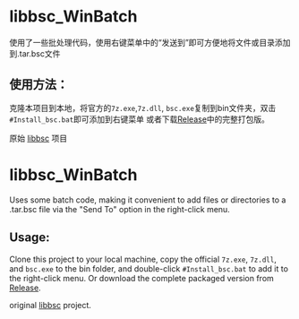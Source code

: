 # libbsc_WinBatch
使用了一些批处理代码，使用右键菜单中的“发送到”即可方便地将文件或目录添加到.tar.bsc文件

## 使用方法：
克隆本项目到本地，将官方的`7z.exe`,`7z.dll`, `bsc.exe`复制到bin文件夹，双击`#Install_bsc.bat`即可添加到右键菜单
或者下载[Release](Release)中的完整打包版。

原始 [libbsc](https://github.com/IlyaGrebnov/libbsc) 项目

# libbsc_WinBatch
Uses some batch code, making it convenient to add files or directories to a .tar.bsc file via the "Send To" option in the right-click menu.

## Usage:
Clone this project to your local machine, copy the official `7z.exe`, `7z.dll`, and `bsc.exe` to the bin folder, and double-click `#Install_bsc.bat` to add it to the right-click menu.
Or download the complete packaged version from [Release](Release).

original [libbsc](https://github.com/IlyaGrebnov/libbsc) project.

